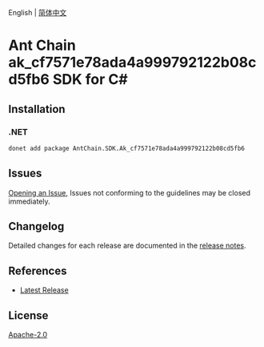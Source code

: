 English | [简体中文](README-CN.md)

# Ant Chain ak_cf7571e78ada4a999792122b08cd5fb6 SDK for C#

## Installation

### .NET

```bash
donet add package AntChain.SDK.Ak_cf7571e78ada4a999792122b08cd5fb6
```

## Issues

[Opening an Issue](https://github.com/alipay/antchain-openapi-prod-sdk/issues/new), Issues not conforming to the guidelines may be closed immediately.

## Changelog

Detailed changes for each release are documented in the [release notes](./ChangeLog.md).

## References

* [Latest Release](https://github.com/alipay/antchain-openapi-prod-sdk/)

## License

[Apache-2.0](http://www.apache.org/licenses/LICENSE-2.0)

